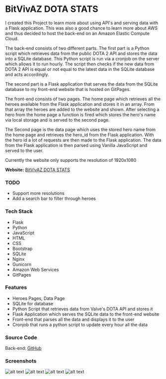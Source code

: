 # BitVivAZ DOTA STATS

I created this Project to learn more about using API's and serving data with a Flask application. This was also a good chance to learn more about AWS and thus decided to host the back-end on an Amazon Elastic Compute Cloud.

The back-end consists of two different parts. The first part is a Python script which retrieves data from the public DOTA 2 API and stores the data into a SQLite database. This Python script is run via a cronjob on the server which allows it to run hourly. The script then checks if the new data from DOTA 2 API is equal or not equal to the latest data in the SQLite database and acts accordingly.

The second part is a Flask application that serves the data from the SQLite database to my front-end website that is hosted on GitPages.

The front-end consists of two pages. The home page which retrieves all the heroes available from the Flask application and stores it in an array. From that array the heroes are added to the website and shown. After selecting a hero from the home page a function is fired which stores the hero's name via local storage and is served to the second page.

The Second page is the data page which uses the stored hero name from the home page and retrieves the hero_id from the Flask application.
With the hero id a lot of requests are then made to the Flask application. The data from the Flask application is then parsed using Vanilla JavaScript and served to the user.

Currently the website only supports the resolution of 1920x1080

<b>Website:</b> [BitVivAZ DOTA STATS](https://bitvivaz.com/dota-stats/)

### TODO

- Support more resolutions
- Add a search bar to filter through heroes

### Tech Stack

- Flask
- Python
- JavaScript
- HTML
- CSS
- Bootstrap
- SQLite
- Nginx
- Gunicorn
- Amazon Web Services
- GitPages

### Features

- Heroes Pages, Data Page
- SQLite for database
- Python Script that retrieves data from Valve's DOTA API and stores it
- Flask Application which serves the SQLite data to the front-end website
- Front-end that parses all the data and displays it to the user
- Cronjob that runs a python script to update every hour all the data

### Source Code

Back-end: [GitHub](https://github.com/bitVivAZ/dota-stats-backend)

### Screenshots
![alt text][Welcome Page]
![alt text][Oracle]
![alt text][Axe]
![alt text][Pudge]

[Welcome Page]: https://bitvivaz.com/personal/assets/webdev/dotastats/images/homepage.png "Home Page"
[Oracle]: https://bitvivaz.com/personal/assets/webdev/dotastats/images/oracle.png "Oracle"
[Axe]: https://bitvivaz.com/personal/assets/webdev/dotastats/images/axe.png "Axe"
[Pudge]: https://bitvivaz.com/personal/assets/webdev/dotastats/images/pudge.png "Pudge"
